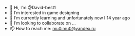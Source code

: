 - 👋 Hi, I’m @David-best1
- 👀 I’m interested in game designing
- 🌱 I’m currently learning and unfortunately now I 14 year ago
- 💞️ I’m looking to collaborate on ...
- 📫 How to reach me: mu0.mu0@yandex.ru

<!---
David-best1/David-best1 is a ✨ special ✨ repository because its `README.md` (this file) appears on your GitHub profile.
You can click the Preview link to take a look at your changes.
--->
